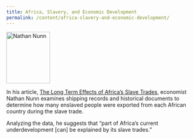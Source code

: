 ```yaml
---
title: Africa, Slavery, and Economic Development
permalink: /content/africa-slavery-and-economic-development/
---
```

<img src="{{site.baseurl}}/assets/img/Nunn.JPG" alt="Nathan Nunn" title="Nathan Nunn" width="115" height="135" class="floatleft">

In his article, [The Long Term Effects of Africa’s Slave Trades](http://nrs.harvard.edu/urn-3:HUL.InstRepos:3710252), economist Nathan Nunn examines shipping records and historical documents to determine how many enslaved people were exported from each African country during the slave trade.  

Analyzing the data, he suggests that “part of Africa’s current underdevelopment [can] be explained by its slave trades.”
